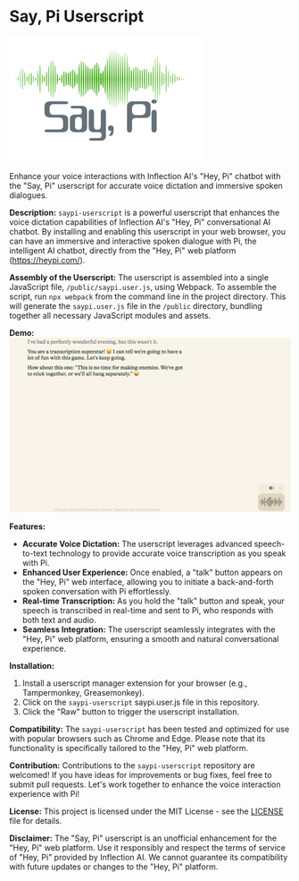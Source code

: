 # Say, Pi Userscript
![SayPi Logo](public/static/images/saypi_logo.png)

Enhance your voice interactions with Inflection AI's "Hey, Pi" chatbot with the "Say, Pi" userscript for accurate voice dictation and immersive spoken dialogues.

**Description:**
`saypi-userscript` is a powerful userscript that enhances the voice dictation capabilities of Inflection AI's "Hey, Pi" conversational AI chatbot. By installing and enabling this userscript in your web browser, you can have an immersive and interactive spoken dialogue with Pi, the intelligent AI chatbot, directly from the "Hey, Pi" web platform (https://heypi.com/).

**Assembly of the Userscript:**
The userscript is assembled into a single JavaScript file, `/public/saypi.user.js`, using Webpack. To assemble the script, run `npx webpack` from the command line in the project directory. This will generate the `saypi.user.js` file in the `/public` directory, bundling together all necessary JavaScript modules and assets.

**Demo:**
[![Watch the video](public/static/images/groucho.png)](public/static/video/groucho.mp4)

**Features:**
- **Accurate Voice Dictation:** The userscript leverages advanced speech-to-text technology to provide accurate voice transcription as you speak with Pi.
- **Enhanced User Experience:** Once enabled, a "talk" button appears on the "Hey, Pi" web interface, allowing you to initiate a back-and-forth spoken conversation with Pi effortlessly.
- **Real-time Transcription:** As you hold the "talk" button and speak, your speech is transcribed in real-time and sent to Pi, who responds with both text and audio.
- **Seamless Integration:** The userscript seamlessly integrates with the "Hey, Pi" web platform, ensuring a smooth and natural conversational experience.

**Installation:**
1. Install a userscript manager extension for your browser (e.g., Tampermonkey, Greasemonkey).
2. Click on the `saypi-userscript` saypi.user.js file in this repository.
3. Click the "Raw" button to trigger the userscript installation.

**Compatibility:**
The `saypi-userscript` has been tested and optimized for use with popular browsers such as Chrome and Edge. Please note that its functionality is specifically tailored to the "Hey, Pi" web platform.

**Contribution:**
Contributions to the `saypi-userscript` repository are welcomed! If you have ideas for improvements or bug fixes, feel free to submit pull requests. Let's work together to enhance the voice interaction experience with Pi!

**License:**
This project is licensed under the MIT License - see the [LICENSE](LICENSE) file for details.

**Disclaimer:**
The "Say, Pi" userscript is an unofficial enhancement for the "Hey, Pi" web platform. Use it responsibly and respect the terms of service of "Hey, Pi" provided by Inflection AI. We cannot guarantee its compatibility with future updates or changes to the "Hey, Pi" platform.
